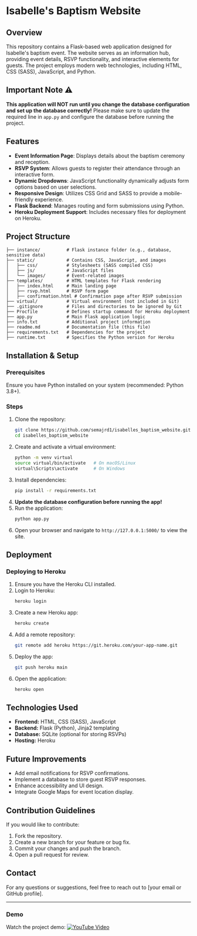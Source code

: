 # Isabelle's Baptism Website

## Overview
This repository contains a Flask-based web application designed for Isabelle's baptism event. The website serves as an information hub, providing event details, RSVP functionality, and interactive elements for guests. The project employs modern web technologies, including HTML, CSS (SASS), JavaScript, and Python.

## Important Note ⚠️
**This application will NOT run until you change the database configuration and set up the database correctly!** Please make sure to update the required line in `app.py` and configure the database before running the project.

## Features
- **Event Information Page**: Displays details about the baptism ceremony and reception.
- **RSVP System**: Allows guests to register their attendance through an interactive form.
- **Dynamic Dropdowns**: JavaScript functionality dynamically adjusts form options based on user selections.
- **Responsive Design**: Utilizes CSS Grid and SASS to provide a mobile-friendly experience.
- **Flask Backend**: Manages routing and form submissions using Python.
- **Heroku Deployment Support**: Includes necessary files for deployment on Heroku.

## Project Structure
```
├── instance/          # Flask instance folder (e.g., database, sensitive data)
├── static/            # Contains CSS, JavaScript, and images
│   ├── css/           # Stylesheets (SASS compiled CSS)
│   ├── js/            # JavaScript files
│   └── images/        # Event-related images
├── templates/         # HTML templates for Flask rendering
│   ├── index.html     # Main landing page
│   ├── rsvp.html      # RSVP form page
│   ├── confirmation.html # Confirmation page after RSVP submission
├── virtual/           # Virtual environment (not included in Git)
├── .gitignore         # Files and directories to be ignored by Git
├── Procfile           # Defines startup command for Heroku deployment
├── app.py             # Main Flask application logic
├── info.txt           # Additional project information
├── readme.md          # Documentation file (this file)
├── requirements.txt   # Dependencies for the project
├── runtime.txt        # Specifies the Python version for Heroku
```

## Installation & Setup
### Prerequisites
Ensure you have Python installed on your system (recommended: Python 3.8+).

### Steps
1. Clone the repository:
   ```bash
   git clone https://github.com/semajrd1/isabelles_baptism_website.git
   cd isabelles_baptism_website
   ```
2. Create and activate a virtual environment:
   ```bash
   python -m venv virtual
   source virtual/bin/activate   # On macOS/Linux
   virtual\Scripts\activate      # On Windows
   ```
3. Install dependencies:
   ```bash
   pip install -r requirements.txt
   ```
4. **Update the database configuration before running the app!**
5. Run the application:
   ```bash
   python app.py
   ```
6. Open your browser and navigate to `http://127.0.0.1:5000/` to view the site.

## Deployment
### Deploying to Heroku
1. Ensure you have the Heroku CLI installed.
2. Login to Heroku:
   ```bash
   heroku login
   ```
3. Create a new Heroku app:
   ```bash
   heroku create
   ```
4. Add a remote repository:
   ```bash
   git remote add heroku https://git.heroku.com/your-app-name.git
   ```
5. Deploy the app:
   ```bash
   git push heroku main
   ```
6. Open the application:
   ```bash
   heroku open
   ```

## Technologies Used
- **Frontend:** HTML, CSS (SASS), JavaScript
- **Backend:** Flask (Python), Jinja2 templating
- **Database:** SQLite (optional for storing RSVPs)
- **Hosting:** Heroku

## Future Improvements
- Add email notifications for RSVP confirmations.
- Implement a database to store guest RSVP responses.
- Enhance accessibility and UI design.
- Integrate Google Maps for event location display.

## Contribution Guidelines
If you would like to contribute:
1. Fork the repository.
2. Create a new branch for your feature or bug fix.
3. Commit your changes and push the branch.
4. Open a pull request for review.

## Contact
For any questions or suggestions, feel free to reach out to [your email or GitHub profile].

---
### Demo
Watch the project demo: [![YouTube Video](https://img.shields.io/badge/YouTube-Watch-red?style=for-the-badge&logo=youtube)](https://youtu.be/XqzLDb11Exk)
